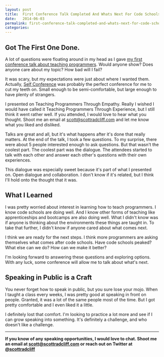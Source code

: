 ```yaml
---
layout: post
title:  First Conference Talk Completed And Whats Next For Code Schools
date:   2014-06-03
permalink: first-conference-talk-completed-and-whats-next-for-code-schools
categories:
---
```



## Got The First One Done.
A lot of questions were floating around in my head as I gave [my first conference talk about teaching programmers](https://speakerdeck.com/scottradcliff/teaching-programmers-through-empathy). Would anyone show? Does anyone care about my topic? How bad will I fail?

It was scary, but my expectations were just about where I wanted them. Actually, [Self Conference](http://selfconference.org/) was probably the perfect conference for me to cut my teeth on. Small enough to be semi-comfortable, but large enough to have plenty of strangers.

I presented on Teaching Programmers Through Empathy. Really I wished I would have called it Teaching Programmers Through Experience, but I still think it went rather well. If you attended, I would love to hear what you thought. Shoot me an email at [scott@scottradcliff.com](mailto:scott@scottradcliff.com) and let me know what you liked and disliked.

Talks are great and all, but it's what happens after it's done that really matters. At the end of the talk, I took a few questions. To my surprise, there were about 5 people interested enough to ask questions. But that wasn't the coolest part. The coolest part was the dialogue. The attendees started to talk with each other and answer each other's questions with their own experiences.

This dialogue was especially sweet because it's part of what I presented on. Open dialogue and collaboration. I don't know if it's related, but I think I'll hold onto the thought that it was.


## What I Learned
I was pretty worried about interest in learning how to teach programmers. I know code schools are doing well. And I know other forms of teaching like apprenticeships and bootcamps are also doing well. What I didn't know was if anyone is thinking about the environments these things are taught in. To take that further, I didn't know if anyone cared about what comes next.

I think we are ready for the next steps. I think more programmers are asking themselves what comes after code schools. Have code schools peaked? What else can we do? How can we make it better?

I'm looking forward to answering these questions and exploring options. With any luck, some conference will allow me to talk about what's next.

## Speaking in Public is a Craft
You never forget how to speak in public, but you sure lose your mojo. When I taught a class every weeks, I was pretty good at speaking in front on people. Granted, it was a lot of the same people most of the time. But I got pretty comfortable and I even liked it a little.

I definitely lost that comfort. I'm looking to practice a lot more and see if I can grow speaking into something. It's definitely a challenge, and who doesn't like a challenge.

---

**If you know of any speaking opportunities, I would love to chat. Shoot me an email at [scott@scottradcliff.com](mailto:scott@scottradcliff.com) or reach out on Twitter at  [@scottradcliff](https://twitter.com/scottradcliff)**


